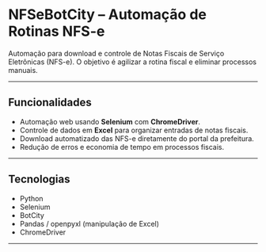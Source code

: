 # NFSeBotCity – Automação de Rotinas NFS-e

Automação para download e controle de Notas Fiscais de Serviço Eletrônicas (NFS-e). O objetivo é agilizar a rotina fiscal e eliminar processos manuais.

---

## Funcionalidades

- Automação web usando **Selenium** com **ChromeDriver**.
- Controle de dados em **Excel** para organizar entradas de notas fiscais.
- Download automatizado das NFS-e diretamente do portal da prefeitura.
- Redução de erros e economia de tempo em processos fiscais.

---

## Tecnologias

- Python
- Selenium
- BotCity
- Pandas / openpyxl (manipulação de Excel)
- ChromeDriver

---


